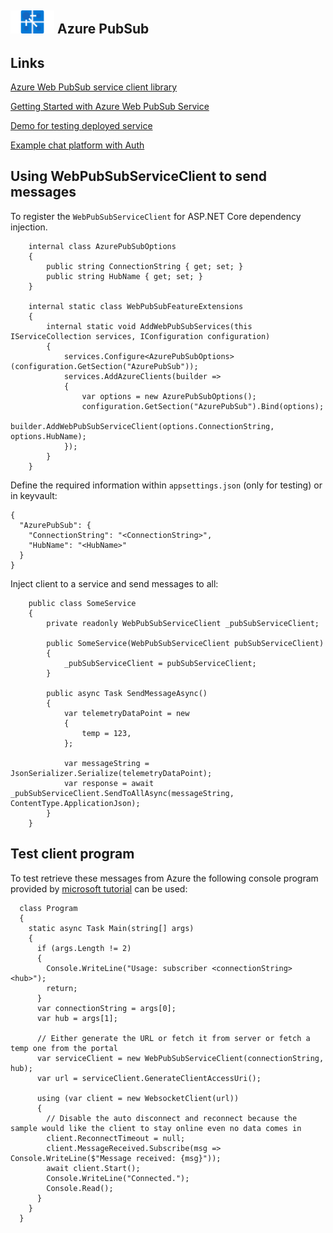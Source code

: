 ## <img src="azurePubSub.png" width="70" /> Azure PubSub 

## Links

[Azure Web PubSub service client library](https://docs.microsoft.com/en-us/dotnet/api/overview/azure/messaging.webpubsub-readme-pre)

[Getting Started with Azure Web PubSub Service](https://dailydotnettips.com/getting-started-with-azure-web-pubsub-service/)

[Demo for testing deployed service](https://azure.github.io/azure-webpubsub/demos/clientpubsub)

[Example chat platform with Auth](https://github.com/benc-uk/chatr)

## Using WebPubSubServiceClient to send messages

To register the `WebPubSubServiceClient` for ASP.NET Core dependency injection.

``` Csharp
    internal class AzurePubSubOptions
    {
        public string ConnectionString { get; set; }
        public string HubName { get; set; }
    }
    
    internal static class WebPubSubFeatureExtensions
    {
        internal static void AddWebPubSubServices(this IServiceCollection services, IConfiguration configuration)
        {
            services.Configure<AzurePubSubOptions>(configuration.GetSection("AzurePubSub"));
            services.AddAzureClients(builder =>
            {
                var options = new AzurePubSubOptions();
                configuration.GetSection("AzurePubSub").Bind(options);
                builder.AddWebPubSubServiceClient(options.ConnectionString, options.HubName);
            });
        }
    }
```

Define the required information within `appsettings.json` (only for testing) or in keyvault:
``` Csharp
{
  "AzurePubSub": {
    "ConnectionString": "<ConnectionString>",
    "HubName": "<HubName>"
  }
}
```


Inject client to a service and send messages to all:

``` Csharp
    public class SomeService
    {
        private readonly WebPubSubServiceClient _pubSubServiceClient;

        public SomeService(WebPubSubServiceClient pubSubServiceClient)
        {
            _pubSubServiceClient = pubSubServiceClient;
        }

        public async Task SendMessageAsync()
        {
            var telemetryDataPoint = new
            {
                temp = 123,
            };
            
            var messageString = JsonSerializer.Serialize(telemetryDataPoint);
            var response = await _pubSubServiceClient.SendToAllAsync(messageString, ContentType.ApplicationJson);
        }
    }
```

## Test client program

To test retrieve these messages from Azure the following console program provided by [microsoft tutorial](https://docs.microsoft.com/en-us/azure/azure-web-pubsub/tutorial-pub-sub-messages?tabs=csharp) can be used:

``` Csharp
  class Program
  {
    static async Task Main(string[] args)
    {
      if (args.Length != 2)
      {
        Console.WriteLine("Usage: subscriber <connectionString> <hub>");
        return;
      }
      var connectionString = args[0];
      var hub = args[1];

      // Either generate the URL or fetch it from server or fetch a temp one from the portal
      var serviceClient = new WebPubSubServiceClient(connectionString, hub);
      var url = serviceClient.GenerateClientAccessUri();

      using (var client = new WebsocketClient(url))
      {
        // Disable the auto disconnect and reconnect because the sample would like the client to stay online even no data comes in
        client.ReconnectTimeout = null;
        client.MessageReceived.Subscribe(msg => Console.WriteLine($"Message received: {msg}"));
        await client.Start();
        Console.WriteLine("Connected.");
        Console.Read();
      }
    }
  }
```

